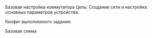 Базовая настройка коммутатора
Цель:
Создание сети и настройка основных параметров устройства.

Конфиг выполненного задания:

Базовая схема


